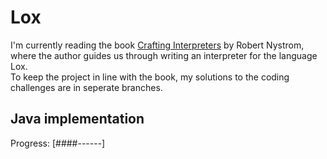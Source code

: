 # Lox
I'm currently reading the book [Crafting Interpreters](https://craftinginterpreters.com/) by Robert Nystrom, where the author guides us through writing an interpreter for the language Lox.  
To keep the project in line with the book, my solutions to the coding challenges are in seperate branches.

## Java implementation  
Progress: [####------]
